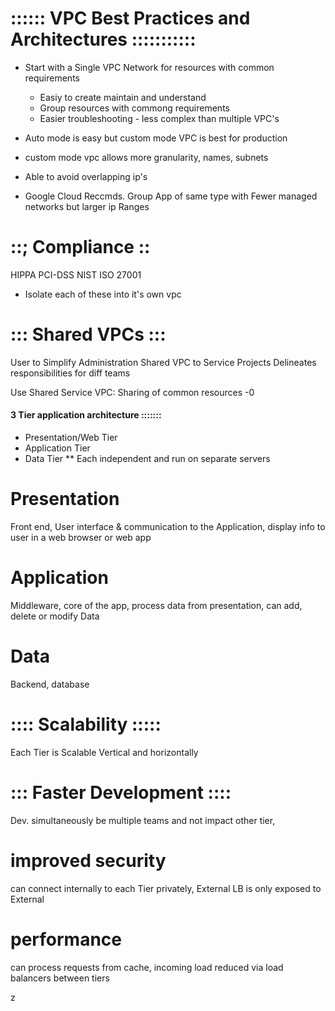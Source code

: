 # :::::: VPC Best Practices and Architectures :::::::::::

* Start with a Single VPC Network for resources with common requirements
  - Easiy to create maintain and understand
  - Group resources with commong requirements
  - Easier troubleshooting - less complex than multiple VPC's

* Auto mode is easy but custom mode VPC is best for production

* custom mode vpc allows more granularity, names, subnets

* Able to avoid overlapping ip's

* Google Cloud Reccmds. Group App of same type with Fewer managed networks but larger ip Ranges

# ::; Compliance ::
HIPPA
PCI-DSS
NIST
ISO 27001

* Isolate each of these into it's own vpc

# ::: Shared VPCs :::
User to Simplify Administration
Shared VPC to Service Projects
Delineates responsibilities for diff teams

Use Shared Service VPC:
Sharing of common resources -0
#### 3 Tier application architecture :::::::
* Presentation/Web Tier
* Application Tier
* Data Tier
** Each independent and run on separate servers
# Presentation
Front end, User interface & communication to the Application, display info to user in a web browser or web app
# Application
Middleware, core of the app, process data from presentation, can add, delete or modify Data
# Data
Backend, database

# :::: Scalability :::::
Each Tier is Scalable Vertical and horizontally
# ::: Faster Development ::::
Dev. simultaneously be multiple teams and not impact other tier,
# improved security
can connect internally to each Tier privately, External LB is only exposed to External
# performance
can process requests from cache, incoming load reduced via load balancers between tiers






























z
